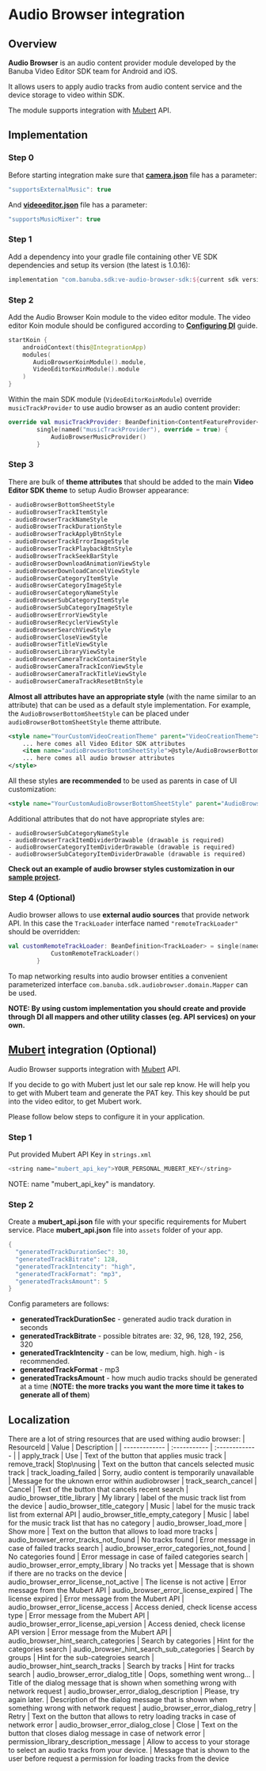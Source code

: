 # Audio Browser integration

## Overview

**Audio Browser** is an audio content provider module developed by the Banuba Video Editor SDK team for Android and iOS. 

It allows users to apply audio tracks from audio content service and the device storage to video within SDK.

The module supports integration with [Mubert](https://mubert.com/) API.

## Implementation

### Step 0

Before starting integration make sure that [**camera.json**](https://github.com/Banuba/ve-sdk-android-integration-sample/blob/main/app/src/main/assets/camera.json) file has a parameter:

```kotlin
"supportsExternalMusic": true
```

And [**videoeditor.json**](https://github.com/Banuba/ve-sdk-android-integration-sample/blob/main/app/src/main/assets/videoeditor.json) file has a parameter:

```kotlin
"supportsMusicMixer": true
```

### Step 1

Add a dependency into your gradle file containing other VE SDK dependencies and setup its version (the latest is 1.0.16):

```kotlin
implementation "com.banuba.sdk:ve-audio-browser-sdk:${current sdk version}"
```

### Step 2

Add the Audio Browser Koin module to the video editor module. The video editor Koin module should be configured according to **[Configuring DI](https://github.com/Banuba/ve-sdk-android-integration-sample#configure-di)** guide.

```kotlin
startKoin {
    androidContext(this@IntegrationApp)        
    modules(
       AudioBrowserKoinModule().module,
       VideoEditorKoinModule().module
    )
}
```

Within the main SDK module (`VideoEditorKoinModule`) override `musicTrackProvider` to use audio browser as an audio content provider:

```kotlin
override val musicTrackProvider: BeanDefinition<ContentFeatureProvider<TrackData>> =
        single(named("musicTrackProvider"), override = true) {
            AudioBrowserMusicProvider()
        }
```

### Step 3

There are bulk of **theme attributes** that should be added to the main **Video Editor SDK theme** to setup Audio Browser appearance:

```xml
- audioBrowserBottomSheetStyle
- audioBrowserTrackItemStyle
- audioBrowserTrackNameStyle
- audioBrowserTrackDurationStyle
- audioBrowserTrackApplyBtnStyle
- audioBrowserTrackErrorImageStyle
- audioBrowserTrackPlaybackBtnStyle
- audioBrowserTrackSeekBarStyle
- audioBrowserDownloadAnimationViewStyle
- audioBrowserDownloadCancelViewStyle
- audioBrowserCategoryItemStyle
- audioBrowserCategoryImageStyle
- audioBrowserCategoryNameStyle
- audioBrowserSubCategoryItemStyle
- audioBrowserSubCategoryImageStyle
- audioBrowserErrorViewStyle
- audioBrowserRecyclerViewStyle
- audioBrowserSearchViewStyle
- audioBrowserCloseViewStyle
- audioBrowserTitleViewStyle
- audioBrowserLibraryViewStyle
- audioBrowserCameraTrackContainerStyle
- audioBrowserCameraTrackIconViewStyle
- audioBrowserCameraTrackTitleViewStyle
- audioBrowserCameraTrackResetBtnStyle
```

**Almost all** **attributes have an appropriate style** (with the name similar to an attribute) that can be used as a default style implementation. For example, the `AudioBrowserBottomSheetStyle` can be placed under `audioBrowserBottomSheetStyle` theme attribute. 

```xml
<style name="YourCustomVideoCreationTheme" parent="VideoCreationTheme">
	... here comes all Video Editor SDK attributes
	<item name="audioBrowserBottomSheetStyle">@style/AudioBrowserBottomSheetStyle</item>
	... here comes all audio browser attributes
</style>
```

All these styles **are recommended** to be used as parents in case of UI customization:

```xml
<style name="YourCustomAudioBrowserBottomSheetStyle" parent="AudioBrowserBottomSheetStyle" />
```

Additional attributes that do not have appropriate styles are:

```
- audioBrowserSubCategoryNameStyle
- audioBrowserTrackItemDividerDrawable (drawable is required)
- audioBrowserCategoryItemDividerDrawable (drawable is required)
- audioBrowserSubCategoryItemDividerDrawable (drawable is required)
```

**Check out an example of audio browser styles customization in our [sample project](https://github.com/Banuba/ve-sdk-android-integration-sample/blob/main/app/src/main/res/values/themes.xml#L262).**

### Step 4 (Optional)

Audio browser allows to use **external audio sources** that provide network API. In this case the `TrackLoader` interface named `"remoteTrackLoader"` should be overridden:

```kotlin
val customRemoteTrackLoader: BeanDefinition<TrackLoader> = single(named("remoteTrackLoader"), override = true) {
            CustomRemoteTrackLoader()
        }
```

To map networking results into audio browser entities a convenient parameterized interface `com.banuba.sdk.audiobrowser.domain.Mapper` can be used.

**NOTE: By using custom implementation you should create and provide through DI all mappers and other utility classes (eg. API services) on your own.**

## [Mubert](https://mubert.com/) integration (Optional)

Audio Browser supports integration with [Mubert](https://mubert.com/) API.

If you decide to go with Mubert  just let our sale rep know. He will help you to get with Mubert team and generate the PAT key. This key should be put into the video editor, to get Mubert work.

Please follow below steps to configure it in your application.

### Step 1

Put provided Mubert API Key in `strings.xml`

```kotlin
<string name="mubert_api_key">YOUR_PERSONAL_MUBERT_KEY</string> 
```

NOTE:  name "mubert_api_key"  is mandatory.

### Step 2

Create a **mubert_api.json** file with your specific requirements for Mubert service. Place  **mubert_api.json** file into `assets` folder of your app.

```kotlin
{
  "generatedTrackDurationSec": 30,
  "generatedTrackBitrate": 128,
  "generatedTrackIntencity": "high",
  "generatedTrackFormat": "mp3",
  "generatedTracksAmount": 5
}
```

Config parameters are follows:

- **generatedTrackDurationSec** - generated audio track duration in seconds
- **generatedTrackBitrate** - possible bitrates are: 32, 96, 128, 192, 256, 320
- **generatedTrackIntencity** - can be low, medium, high. high - is recommended.
- **generatedTrackFormat** - mp3
- **generatedTracksAmount** - how much audio tracks should be generated at a time (**NOTE: the more tracks you want the more time it takes to generate all of them**)

## Localization
There are a lot of string resources that are used withing audio browser:
| ResourceId        |      Value      |   Description |
| ------------- | :----------- | :------------- |
| apply_track | Use | Text of the button that applies music track
| remove_track| Stop\nusing | Text on the button that cancels selected music track
| track_loading_failed | Sorry, audio content is temporarily unavailable | Message for the uknown error within audiobrowser
| track_search_cancel | Cancel | Text of the button that cancels recent search
| audio_browser_title_library | My library | label of the music track list from the device
| audio_browser_title_category | Music | label for the music track list from external API
| audio_browser_title_empty_category | Music | label for the music track list that has no category
| audio_browser_load_more | Show more | Text on the button that allows to load more tracks
| audio_browser_error_tracks_not_found | No tracks found | Error message in case of failed tracks search
| audio_browser_error_categories_not_found | No categories found | Error message in case of failed categories search
| audio_browser_error_empty_library | No tracks yet | Message that is shown if there are no tracks on the device
| audio_browser_error_license_not_active | The license is not active | Error message from the Mubert API
| audio_browser_error_license_expired | The license expired | Error message from the Mubert API
| audio_browser_error_license_access | Access denied, check license access type | Error message from the Mubert API
| audio_browser_error_license_api_version | Access denied, check license API version | Error message from the Mubert API
| audio_browser_hint_search_categories | Search by categories | Hint for the categories search
| audio_browser_hint_search_sub_categories | Search by groups | Hint for the sub-categroies search
| audio_browser_hint_search_tracks | Search by tracks | Hint for tracks search
| audio_browser_error_dialog_title | Oops, something went wrong… | Title of the dialog message that is shown when something wrong with network request 
| audio_browser_error_dialog_description | Please, try again later. | Description of the dialog message that is shown when something wrong with network request
| audio_browser_error_dialog_retry | Retry | Text on the button that allows to retry loading tracks in case of network error 
| audio_browser_error_dialog_close | Close | Text on the button that closes dialog message in case of network error 
| permission_library_description_message | Allow to access to your storage to select an audio tracks from your device. | Message that is shown to the user before request a permission for loading tracks from the device